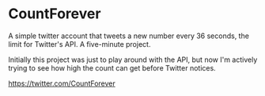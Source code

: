CountForever
============

A simple twitter account that tweets a new number every 36 seconds, the limit for Twitter's API. A five-minute project.

Initially this project was just to play around with the API, but now I'm actively trying to see how high the count can get before Twitter notices.

https://twitter.com/CountForever
